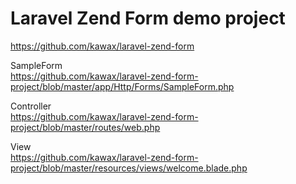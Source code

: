 # Laravel Zend Form demo project

https://github.com/kawax/laravel-zend-form

SampleForm  
https://github.com/kawax/laravel-zend-form-project/blob/master/app/Http/Forms/SampleForm.php

Controller  
https://github.com/kawax/laravel-zend-form-project/blob/master/routes/web.php

View  
https://github.com/kawax/laravel-zend-form-project/blob/master/resources/views/welcome.blade.php
